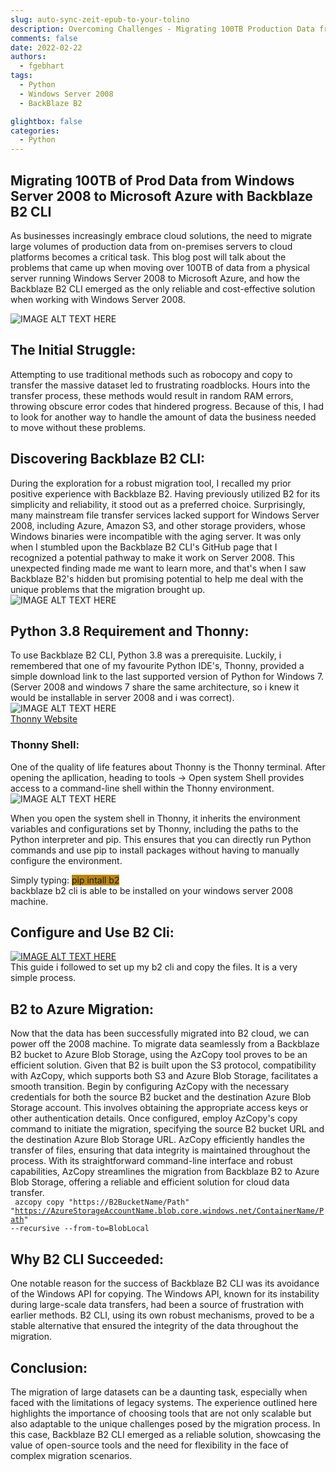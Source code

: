 ```yaml
---
slug: auto-sync-zeit-epub-to-your-tolino
description: Overcoming Challenges - Migrating 100TB Production Data from Windows Server 2008 to Microsoft Azure with Backblaze B2 CLI
comments: false
date: 2022-02-22
authors:
  - fgebhart
tags:
  - Python
  - Windows Server 2008
  - BackBlaze B2

glightbox: false
categories:
  - Python
---
```


## Migrating 100TB of Prod Data from Windows Server 2008 to Microsoft Azure with Backblaze B2 CLI

As businesses increasingly embrace cloud solutions, the need to migrate large volumes of production data from on-premises servers to cloud platforms becomes a critical task. This blog post will talk about the problems that came up when moving over 100TB of data from a physical server running Windows Server 2008 to Microsoft Azure, and how the Backblaze B2 CLI emerged as the only reliable and cost-effective solution when working with Windows Server 2008.

![IMAGE ALT TEXT HERE](https://www.apps4rent.com/blog/wp-content/uploads/2020/03/Migrating-Windows-Server-2008-to-Azure.png)<br>


<!-- more -->

## The Initial Struggle:

Attempting to use traditional methods such as robocopy and copy to transfer the massive dataset led to frustrating roadblocks. Hours into the transfer process, these methods would result in random RAM errors, throwing obscure error codes that hindered progress. Because of this, I had to look for another way to handle the amount of data the business needed to move without these problems.


## Discovering Backblaze B2 CLI:

During the exploration for a robust migration tool, I recalled my prior positive experience with Backblaze B2. Having previously utilized B2 for its simplicity and reliability, it stood out as a preferred choice. Surprisingly, many mainstream file transfer services lacked support for Windows Server 2008, including Azure, Amazon S3, and other storage providers, whose Windows binaries were incompatible with the aging server. It was only when I stumbled upon the Backblaze B2 CLI's GitHub page that I recognized a potential pathway to make it work on Server 2008. This unexpected finding made me want to learn more, and that's when I saw Backblaze B2's hidden but promising potential to help me deal with the unique problems that the migration brought up.<br>
![IMAGE ALT TEXT HERE](https://i0.wp.com/opendedup.org/odd/wp-content/uploads/2018/04/b2-logo-polo-e1522811818753.png?fit=240%2C252&ssl=1)

## Python 3.8 Requirement and Thonny:
To use Backblaze B2 CLI, Python 3.8 was a prerequisite. Luckily, i remembered that one of my favourite Python IDE's, Thonny, provided a simple download link to the last supported version of Python for Windows 7. (Server 2008 and windows 7 share the same architecture, so i knew it would be installable in server 2008 and i was correct). <br>
![IMAGE ALT TEXT HERE](https://thonny.org/img/screenshot.png)<br>
<a href="https://thonny.org/">Thonny Website</a>

### Thonny Shell:

One of the quality of life features about Thonny is the Thonny terminal. After opening the apllication, heading to tools -> Open system Shell provides access to a command-line shell within the Thonny environment.<br>
![IMAGE ALT TEXT HERE](https://tabreturn.github.io/img/tap5/p5-pip.png)

When you open the system shell in Thonny, it inherits the environment variables and configurations set by Thonny, including the paths to the Python interpreter and pip. This ensures that you can directly run Python commands and use pip to install packages without having to manually configure the environment.

Simply typing: <span style="background-color:darkgoldenrod">pip intall b2</span><br>backblaze b2 cli is able to be installed on your windows server 2008 machine.  


## Configure and Use B2 Cli:
[![IMAGE ALT TEXT HERE](https://img.youtube.com/vi/YvaKymlOEWM/0.jpg)](https://www.youtube.com/watch?v=YvaKymlOEWM)<br>
This guide i followed to set up my b2 cli and copy the files. It is a very simple process. 

## B2 to Azure Migration:
Now that the data has been successfully migrated into B2 cloud, we can power off the 2008 machine. To migrate data seamlessly from a Backblaze B2 bucket to Azure Blob Storage, using the AzCopy tool proves to be an efficient solution. Given that B2 is built upon the S3 protocol, compatibility with AzCopy, which supports both S3 and Azure Blob Storage, facilitates a smooth transition. Begin by configuring AzCopy with the necessary credentials for both the source B2 bucket and the destination Azure Blob Storage account. This involves obtaining the appropriate access keys or other authentication details. Once configured, employ AzCopy's copy command to initiate the migration, specifying the source B2 bucket URL and the destination Azure Blob Storage URL. AzCopy efficiently handles the transfer of files, ensuring that data integrity is maintained throughout the process. With its straightforward command-line interface and robust capabilities, AzCopy streamlines the migration from Backblaze B2 to Azure Blob Storage, offering a reliable and efficient solution for cloud data transfer.
<br>
<code>
azcopy copy "https://B2BucketName/Path" "https://AzureStorageAccountName.blob.core.windows.net/ContainerName/Path" --recursive --from-to=BlobLocal
</code>
## Why B2 CLI Succeeded:
One notable reason for the success of Backblaze B2 CLI was its avoidance of the Windows API for copying. The Windows API, known for its instability during large-scale data transfers, had been a source of frustration with earlier methods. B2 CLI, using its own robust mechanisms, proved to be a stable alternative that ensured the integrity of the data throughout the migration.

## Conclusion:
The migration of large datasets can be a daunting task, especially when faced with the limitations of legacy systems. The experience outlined here highlights the importance of choosing tools that are not only scalable but also adaptable to the unique challenges posed by the migration process. In this case, Backblaze B2 CLI emerged as a reliable solution, showcasing the value of open-source tools and the need for flexibility in the face of complex migration scenarios.
